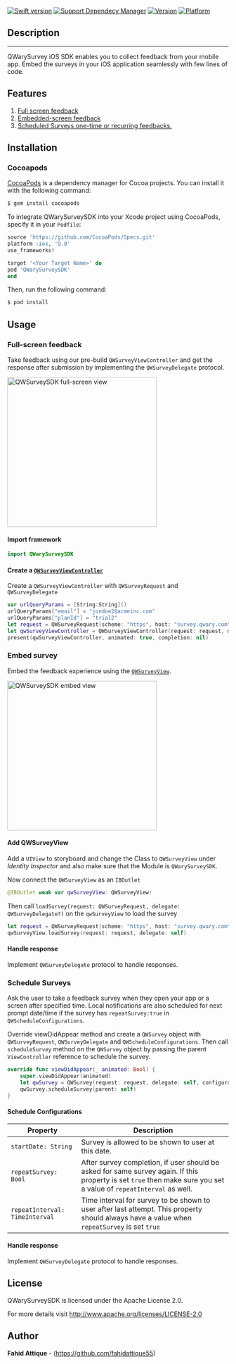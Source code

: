 [![Swift version](https://img.shields.io/badge/swift-5.0-orange.svg?style=flat.svg)](https://img.shields.io/badge/swift-5.0-orange.svg?style=flat.svg)
[![Support Dependecy Manager](https://img.shields.io/badge/support-CocoaPods-red.svg?style=flat.svg)](https://img.shields.io/badge/support-CocoaPods-red.svg?style=flat.svg)
[![Version](https://img.shields.io/cocoapods/v/QWarySurveySDK.svg?style=flat)](http://cocoapods.org/pods/QWarySurveySDK)
[![Platform](https://img.shields.io/cocoapods/p/QWarySurveySDK.svg?style=flat)](http://cocoapods.org/pods/QWarySurveySDK)



## Description
---

QWarySurvey iOS SDK enables you to collect feedback from your mobile app. Embed the surveys in your iOS application seamlessly with few lines of code.

## Features
1. [Full screen feedback](#Full-screen-feedback)
2. [Embedded-screen feedback](#Embed-survey)
3. [Scheduled Surveys one-time or recurring feedbacks.](#Schedule-Surveys)


## Installation

### Cocoapods

[CocoaPods](http://cocoapods.org) is a dependency manager for Cocoa projects. You can install it with the following command:

```bash
$ gem install cocoapods
```


To integrate QWarySurveySDK into your Xcode project using CocoaPods, specify it in your `Podfile`:

```ruby
source 'https://github.com/CocoaPods/Specs.git'
platform :ios, '9.0'
use_frameworks!

target '<Your Target Name>' do
pod 'QWarySurveySDK'
end
```

Then, run the following command:

```bash
$ pod install
```

## Usage

### Full-screen feedback
Take feedback using our pre-build `QWSurveyViewController` and get the response after submission by implementing the `QWSurveyDelegate` protocol.

<img width="340" alt="QWSurveySDK full-screen view" src="https://i.imgur.com/MznJCGy.png">

#### Import framework
```swift
import QWarySurveySDK
```
#### Create a [`QWSurveyViewController`](#QWSurveyViewController)
Create a `QWSurveyViewController` with `QWSurveyRequest` and `QWSurveyDelegate`
```swift
var urlQueryParams = [String:String]()
urlQueryParams["email"] = "jondoe2@acmeinc.com"
urlQueryParams["planId"] = "trial2"
let request = QWSurveyRequest(scheme: "https", host: "survey.qwary.com", path: "/form/S_wSzSPnasH9Wc_FT15X0J1BuEcPl5gIZ99rQiotQa8=", params: urlQueryParams)
let qwSurveyViewController = QWSurveyViewController(request: request, delegate: self)
present(qwSurveyViewController, animated: true, completion: nil)
```

### Embed survey 
Embed the feedback experience using the [`QWSurveyView`](#QWSurveyView).

<img width="340" alt="QWSurveySDK embed view" src="https://i.imgur.com/NK2laJU.png">

#### Add QWSurveyView
Add a `UIView` to storyboard and change the Class to `QWSurveyView` under *Identity Inspector* and also make sure that the Module is `QWarySurveySDK`.

Now connect the `QWSurveyView` as an `IBOutlet`
```swift
@IBOutlet weak var qwSurveyView: QWSurveyView!
```
Then call `loadSurvey(request: QWSurveyRequest, delegate: QWSurveyDelegate?)` on the `qwSurveyView` to load the survey
```swift
let request = QWSurveyRequest(scheme: "https", host: "survey.qwary.com", path: "/form/S_wSzSPnasH9Wc_FT15X0J1BuEcPl5gIZ99rQiotQa8=", params: [String:String]())
qwSurveyView.loadSurvey(request: request, delegate: self)
```
#### Handle response
Implement `QWSurveyDelegate` protocol to handle responses.

### Schedule Surveys
Ask the user to take a feedback survey when they open your app or a screen after specified time. Local notifications are also scheduled for next prompt date/time if the survey has `repeatSurvey:true` in `QWScheduleConfigurations`.

Override viewDidAppear method and create a `QWSurvey` object with `QWSurveyRequest`, `QWSurveyDelegate` and `QWScheduleConfigurations`. Then call `scheduleSurvey` method on the `QWSurvey` object by passing the parent `ViewController` reference to schedule the survey.
```swift
override func viewDidAppear(_ animated: Bool) {
    super.viewDidAppear(animated)
    let qwSurvey = QWSurvey(request: request, delegate: self, configurations: QWScheduleConfigurations.testConfigs)
    qwSurvey.scheduleSurvey(parent: self)
}
```

#### Schedule Configurations
|Property|Description|
|-----------|------|
|`startDate: String`|Survey is allowed to be shown to user at this date.|
|`repeatSurvey: Bool`|After survey completion, if user should be asked for same survey again. If this property is set `true` then make sure you set a value of `repeatInterval` as well.|
|`repeatInterval: TimeInterval`|Time interval for survey to be shown to user after last attempt. This property should always have a value when `repeatSurvey` is set `true`|

#### Handle response
Implement `QWSurveyDelegate` protocol to handle responses.


## License

QWarySurveySDK is licensed under the Apache License 2.0.

For more details visit http://www.apache.org/licenses/LICENSE-2.0


## Author

**Fahid Attique** - (https://github.com/fahidattique55)

